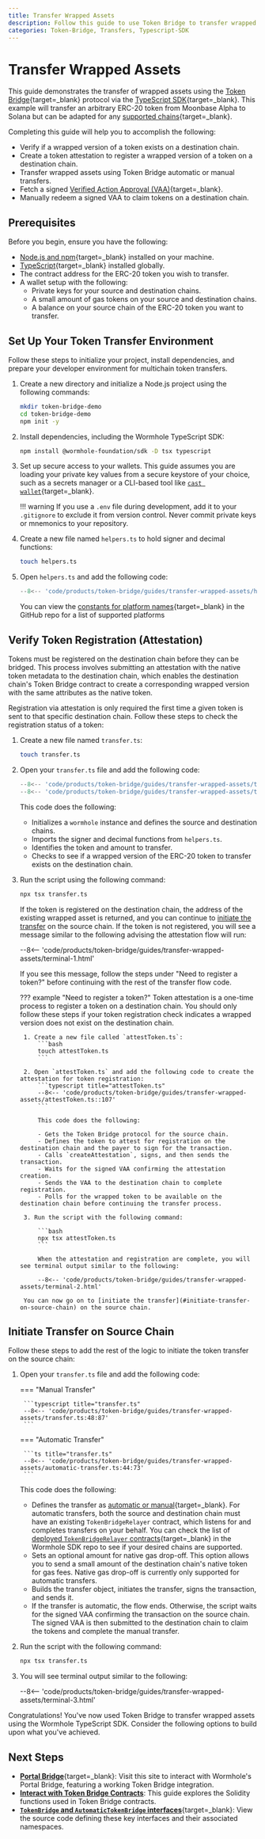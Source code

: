 ```yaml
---
title: Transfer Wrapped Assets
description: Follow this guide to use Token Bridge to transfer wrapped assets. Includes automatic and manual flows, token attestation, VAA fetching, and manual redemption.
categories: Token-Bridge, Transfers, Typescript-SDK
---
```


# Transfer Wrapped Assets

This guide demonstrates the transfer of wrapped assets using the [Token Bridge](/docs/products/token-bridge/overview/){target=\_blank} protocol via the [TypeScript SDK](/docs/tools/typescript-sdk/get-started/){target=\_blank}. This example will transfer an arbitrary ERC-20 token from Moonbase Alpha to Solana but can be adapted for any [supported chains](/docs/products/reference/supported-networks/#token-bridge){target=\_blank}.

Completing this guide will help you to accomplish the following:

- Verify if a wrapped version of a token exists on a destination chain.
- Create a token attestation to register a wrapped version of a token on a destination chain.
- Transfer wrapped assets using Token Bridge automatic or manual transfers.
- Fetch a signed [Verified Action Approval (VAA)](/docs/protocol/infrastructure/vaas/){target=\_blank}.
- Manually redeem a signed VAA to claim tokens on a destination chain.

## Prerequisites

Before you begin, ensure you have the following:

- [Node.js and npm](https://docs.npmjs.com/downloading-and-installing-node-js-and-npm){target=\_blank} installed on your machine.
- [TypeScript](https://www.typescriptlang.org/download/){target=\_blank} installed globally.
- The contract address for the ERC-20 token you wish to transfer.
- A wallet setup with the following:
    - Private keys for your source and destination chains.
    - A small amount of gas tokens on your source and destination chains.
    - A balance on your source chain of the ERC-20 token you want to transfer.

## Set Up Your Token Transfer Environment

Follow these steps to initialize your project, install dependencies, and prepare your developer environment for multichain token transfers.

1. Create a new directory and initialize a Node.js project using the following commands:
   ```bash
   mkdir token-bridge-demo
   cd token-bridge-demo
   npm init -y
   ```

2. Install dependencies, including the Wormhole TypeScript SDK:
   ```bash
   npm install @wormhole-foundation/sdk -D tsx typescript
   ```

3. Set up secure access to your wallets. This guide assumes you are loading your private key values from a secure keystore of your choice, such as a secrets manager or a CLI-based tool like [`cast wallet`](https://getfoundry.sh/cast/reference/wallet#cast-wallet){target=\_blank}.

    !!! warning
        If you use a `.env` file during development, add it to your `.gitignore` to exclude it from version control. Never commit private keys or mnemonics to your repository.

4. Create a new file named `helpers.ts` to hold signer and decimal functions:
   ```bash
   touch helpers.ts
   ```

5. Open `helpers.ts` and add the following code:
    ```typescript title="helpers.ts"
    --8<-- 'code/products/token-bridge/guides/transfer-wrapped-assets/helpers.ts'
    ```

    You can view the [constants for platform names](https://github.com/wormhole-foundation/wormhole-sdk-ts/blob/3eae2e91fc3a6fec859eb87cfa85a4c92c65466f/core/base/src/constants/platforms.ts#L6){target=\_blank} in the GitHub repo for a list of supported platforms

## Verify Token Registration (Attestation)

Tokens must be registered on the destination chain before they can be bridged. This process involves submitting an attestation with the native token metadata to the destination chain, which enables the destination chain's Token Bridge contract to create a corresponding wrapped version with the same attributes as the native token.

Registration via attestation is only required the first time a given token is sent to that specific destination chain. Follow these steps to check the registration status of a token:

1. Create a new file named `transfer.ts`:
   ```bash
   touch transfer.ts
   ```

2. Open your `transfer.ts` file and add the following code:
    ```typescript title="transfer.ts"
    --8<-- 'code/products/token-bridge/guides/transfer-wrapped-assets/transfer.ts::47'
    --8<-- 'code/products/token-bridge/guides/transfer-wrapped-assets/transfer.ts:88:93'
    ```

    This code does the following:

    - Initializes a `wormhole` instance and defines the source and destination chains.
    - Imports the signer and decimal functions from `helpers.ts`.
    - Identifies the token and amount to transfer.
    - Checks to see if a wrapped version of the ERC-20 token to transfer exists on the destination chain.

3. Run the script using the following command:

    ```bash
    npx tsx transfer.ts
    ```

    If the token is registered on the destination chain, the address of the existing wrapped asset is returned, and you can continue to [initiate the transfer](#initiate-transfer-on-source-chain) on the source chain. If the token is not registered, you will see a message similar to the following advising the attestation flow will run:

    --8<-- 'code/products/token-bridge/guides/transfer-wrapped-assets/terminal-1.html'

    If you see this message, follow the steps under "Need to register a token?" before continuing with the rest of the transfer flow code.

    ??? example "Need to register a token?"
        Token attestation is a one-time process to register a token on a destination chain. You should only follow these steps if your token registration check indicates a wrapped version does not exist on the destination chain.

        1. Create a new file called `attestToken.ts`:
            ```bash
            touch attestToken.ts
            ```

        2. Open `attestToken.ts` and add the following code to create the attestation for token registration:
            ```typescript title="attestToken.ts"
            --8<-- 'code/products/token-bridge/guides/transfer-wrapped-assets/attestToken.ts::107'
            ```

            This code does the following:
        
            - Gets the Token Bridge protocol for the source chain.
            - Defines the token to attest for registration on the destination chain and the payer to sign for the transaction.
            - Calls `createAttestation`, signs, and then sends the transaction.
            - Waits for the signed VAA confirming the attestation creation.
            - Sends the VAA to the destination chain to complete registration.
            - Polls for the wrapped token to be available on the destination chain before continuing the transfer process.

        3. Run the script with the following command:
            
            ```bash
            npx tsx attestToken.ts
            ```

            When the attestation and registration are complete, you will see terminal output similar to the following:

            --8<-- 'code/products/token-bridge/guides/transfer-wrapped-assets/terminal-2.html'

        You can now go on to [initiate the transfer](#initiate-transfer-on-source-chain) on the source chain.

## Initiate Transfer on Source Chain

Follow these steps to add the rest of the logic to initiate the token transfer on the source chain:

1. Open your `transfer.ts` file and add the following code:

    === "Manual Transfer"

        ```typescript title="transfer.ts"
        --8<-- 'code/products/token-bridge/guides/transfer-wrapped-assets/transfer.ts:48:87'
        ```
                
    === "Automatic Transfer"

        ```ts title="transfer.ts"
        --8<-- 'code/products/token-bridge/guides/transfer-wrapped-assets/automatic-transfer.ts:44:73'
        ```

    This code does the following:

    - Defines the transfer as [automatic or manual](/docs/products/token-bridge/concepts/transfer-flow/#automatic-vs-manual-transfers){target=\_blank}. For automatic transfers, both the source and destination chain must have an existing `TokenBridgeRelayer` contract, which listens for and completes transfers on your behalf. You can check the list of [deployed `TokenBridgeRelayer` contracts](https://github.com/wormhole-foundation/wormhole-sdk-ts/blob/a48c9132015279ca6a2d3e9c238a54502b16fc7e/core/base/src/constants/contracts/tokenBridgeRelayer.ts){target=\_blank} in the Wormhole SDK repo to see if your desired chains are supported.
    - Sets an optional amount for native gas drop-off. This option allows you to send a small amount of the destination chain's native token for gas fees. Native gas drop-off is currently only supported for automatic transfers.
    - Builds the transfer object, initiates the transfer, signs the transaction, and sends it.
    - If the transfer is automatic, the flow ends. Otherwise, the script waits for the signed VAA confirming the transaction on the source chain. The signed VAA is then submitted to the destination chain to claim the tokens and complete the manual transfer.

2. Run the script with the following command:
    ```bash
    npx tsx transfer.ts
    ```

3. You will see terminal output similar to the following:

    --8<-- 'code/products/token-bridge/guides/transfer-wrapped-assets/terminal-3.html'

Congratulations! You've now used Token Bridge to transfer wrapped assets using the Wormhole TypeScript SDK. Consider the following options to build upon what you've achieved. 

## Next Steps

- [**Portal Bridge**](https://portalbridge.com/){target=\_blank}: Visit this site to interact with Wormhole's Portal Bridge, featuring a working Token Bridge integration.
- [**Interact with Token Bridge Contracts**](/docs/products/token-bridge/guides/token-bridge-contracts/): This guide explores the Solidity functions used in Token Bridge contracts.
- [**`TokenBridge` and `AutomaticTokenBridge` interfaces**](https://github.com/wormhole-foundation/wormhole-sdk-ts/blob/main/core/definitions/src/protocols/tokenBridge/tokenBridge.ts){target=\_blank}: View the source code defining these key interfaces and their associated namespaces.